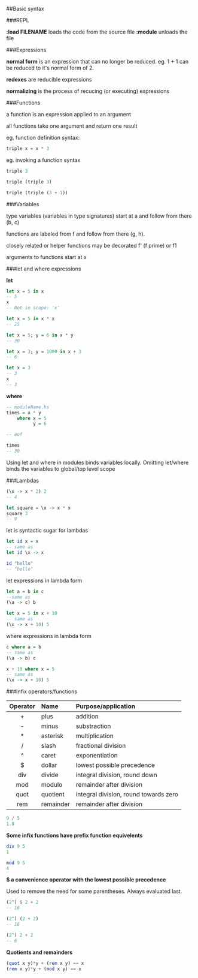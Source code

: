 ##Basic syntax

###REPL

**:load FILENAME** loads the code from the source file
**:module** unloads the file 

###Expressions

**normal form** is an expression that can no longer be reduced.
eg. 1 + 1 can be reduced to it's normal form of 2.

**redexes** are reducible expressions

**normalizing** is the process of recucing (or executing) expressions

###Functions

a function is an expression applied to an argument

all functions take one argument and return one result

eg. function definition syntax:
```hs
triple x = x * 3
```

eg. invoking a function syntax
```hs
triple 3

triple (triple 3)

triple (triple (3 + 1))
```

###Variables

type variables (variables in type signatures) start at a and follow from there (b, c)

functions are labeled from f and follow from there (g, h).

closely related or helper functions may be decorated f' (f prime) or f1

arguments to functions start at x

###let and where expressions

**let**

```hs
let x = 5 in x
-- 5
x
-- Not in scope: 'x'

let x = 5 in x * x
-- 25

let x = 5; y = 6 in x * y
-- 30

let x = 3; y = 1000 in x + 3
-- 6

let x = 3
-- 3
x
-- 3
```

**where**

```hs
-- moduleName.hs
times = x * y
    where x = 5
          y = 6

-- eof

times
-- 30
```

Using let and where in modules binds variables locally. Omitting let/where binds the variables to global/top level scope

###Lambdas

```hs
(\x -> x * 2) 2
-- 4

let square = \x -> x * x
square 3
-- 9
```

let is syntactic sugar for lambdas

```hs
let id x = x
-- same as
let id \x -> x

id "hello"
-- "hello"
```

let expressions in lambda form

```hs
let a = b in c
--same as
(\a -> c) b

let x = 5 in x + 10
-- same as
(\x -> x + 10) 5
```

where expressions in lambda form

```hs
c where a = b
-- same as
(\a -> b) c

x + 10 where x = 5
-- same as
(\x -> x + 10) 5
```

###Infix operators/functions

|Operator | Name      | Purpose/application                  |
|:---:    | :---      | :---                                 |
|+        | plus      | addition                             |
|-        | minus     | substraction                         |
|\*       | asterisk  | multiplication                       |
|/        | slash     | fractional division                  |
|^        | caret     | exponentiation                       |
|$        | dollar    | lowest possible precedence           |
|div      | divide    | integral division, round down        |
|mod      | modulo    | remainder after division             |
|quot     | quotient  | integral division, round towards zero|
|rem      | remainder | remainder after division             |

```hs
9 / 5
1.8
```

**Some infix functions have prefix function equivelents**

```hs
div 9 5
1
```

```hs
mod 9 5
4
```

**$ a convenience operator with the lowest possible precedence**

Used to remove the need for some parentheses. Always evaluated last.

```hs
(2^) $ 2 + 2
-- 16

(2^) (2 + 2)
-- 16

(2^) 2 + 2
-- 6
```

**Quotients and remainders**

```hs
(quot x y)*y + (rem x y) == x
(rem x y)*y + (mod x y) == x
```


